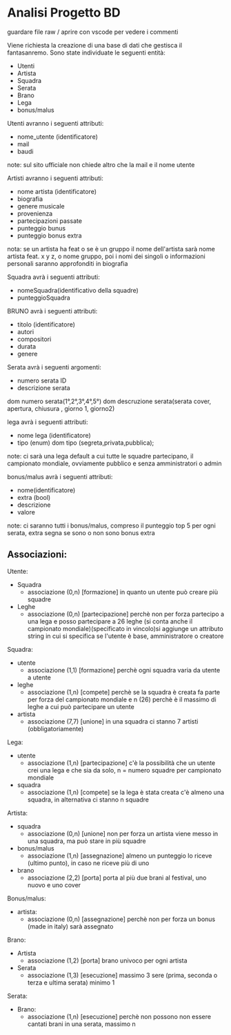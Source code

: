 # Analisi Progetto BD
guardare file raw / aprire con vscode per vedere i commenti
<!---modificate file se non vi piace qualcosa-->

Viene richiesta la creazione di una base di dati che gestisca il fantasanremo.
Sono state individuate le seguenti entità:
- Utenti
- Artista
- Squadra
- Serata
- Brano
- Lega
- bonus/malus

Utenti avranno i seguenti attributi:
- nome_utente (identificatore)
- mail
- baudi

note: sul sito ufficiale non chiede altro che la mail e il nome utente

Artisti avranno i seguenti attributi:
- nome artista (identificatore)
- biografia
- genere musicale
- provenienza
- partecipazioni passate
- punteggio bunus 
- punteggio bonus extra<!---Treiv: io li metterei in esibizione (che andrebbe al posto di brano) questa è versione Pipetta0.2-->

nota: se un artista ha feat o se è un gruppo il nome dell'artista sarà nome artista feat. x y z, o nome gruppo, poi i nomi dei singoli o informazioni personali saranno approfonditi in biografia

Squadra avrà i seguenti attributi:
- nomeSquadra(identificativo della squadre)
- punteggioSquadra

BRUNO avrà i seguenti attributi:
- titolo (identificatore)
- autori
- compositori
- durata
- genere

Serata avrà i seguenti argomenti:
- numero serata ID
- descrizione serata

dom numero serata(1°,2°,3°,4°,5°)
dom descruzione serata(serata cover, apertura, chiusura , giorno 1, giorno2)


<!--fonte la repubblica: 
La prima sera vota la sala stampa e il suo voto vale il 100 per cento. 
Nella seconda e la terza si dividono la portata del voto le radio e il televoto, al 50 e 50 per cento,
nella serata dedicata alle cover i Big saranno votati attraverso la sala stampa, tv e web (33%), la giuria delle radio (33%) e il televoto (34%)    
nella sera della finale, i 29 sfidanti riproporranno le loro canzoni e saranno votati da tutte le giurie: televoto (34%), sala stampa, tv e web (33%), radio (33%)
-->

lega avrà i seguenti attributi:
- nome lega (identificatore)
- tipo (enum)
dom tipo (segreta,privata,pubblica);

note:
ci sarà una lega default a cui tutte le squadre partecipano, il campionato mondiale, ovviamente pubblico e senza amministratori o admin

bonus/malus avrà i seguenti attributi:
- nome(identificatore)
- extra (bool)
- descrizione
- valore

note:
ci saranno tutti i bonus/malus, compreso il punteggio top 5 per ogni serata, extra segna se sono o non sono bonus extra


## Associazioni:

Utente:
- Squadra 
    - associazione (0,n) [formazione] in quanto un utente può creare più squadre 
- Leghe 
    - associazione (0,n) [partecipazione] perchè non per forza partecipo a una lega e posso partecipare a 26 leghe (si conta anche il campionato mondiale)(specificato in vincolo)si aggiunge un attributo string in cui si specifica se l'utente è base, amministratore o creatore

Squadra:
- utente 
    - associazione (1,1) [formazione] perchè ogni squadra varia da utente a utente
- leghe 
    - associazione (1,n) [compete] perchè se la squadra è creata fa parte per forza del campionato mondiale e n (26) perchè è il massimo di leghe a cui può partecipare un utente
- artista
    - associazione (7,7) [unione] in una squadra ci stanno 7 artisti (obbligatoriamente)

Lega:
- utente
    - associazione (1,n) [partecipazione] c'è la possibilità che un utente crei una lega e che sia da solo, n = numero squadre per campionato mondiale
- squadra
    - associazione (1,n) [compete] se la lega è stata creata c'è almeno una squadra, in alternativa ci stanno n squadre  

Artista:
- squadra
    - associazione (0,n) [unione] non per forza un artista viene messo in una squadra, ma può stare in più squadre
- bonus/malus
    - associazione (1,n) [assegnazione] almeno un punteggio lo riceve (ultimo punto), in caso ne riceve più di uno
- brano
    - associazione (2,2) [porta] porta al più due brani al festival, uno nuovo e uno cover


Bonus/malus:
- artista:
    - associazione (0,n) [assegnazione] perchè non per forza un bonus (made in italy) sarà assegnato

Brano:
- Artista
    - associazione (1,2) [porta] brano univoco per ogni artista
- Serata
    - associazione (1,3) [esecuzione] massimo 3 sere (prima, seconda o terza e ultima serata) minimo 1 

Serata:
- Brano:
    - associazione (1,n) [esecuzione] perchè non possono non essere cantati brani in una serata, massimo n 
 


